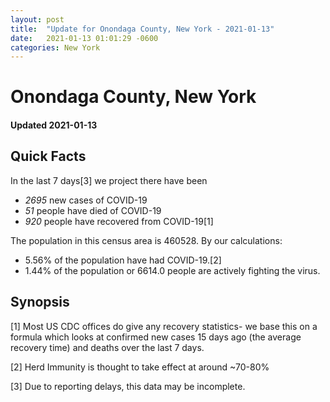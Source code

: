 ```yaml
---
layout: post
title:  "Update for Onondaga County, New York - 2021-01-13"
date:   2021-01-13 01:01:29 -0600
categories: New York
---
```


# Onondaga County, New York
#### Updated 2021-01-13

## Quick Facts

In the last 7 days[3] we project there have been
- *2695* new cases of COVID-19
- *51* people have died of COVID-19
- *920* people have recovered from COVID-19[1]

The population in this census area is 460528. By our calculations:
- 5.56% of the population have had COVID-19.[2]
- 1.44% of the population or 6614.0 people are actively fighting the virus.

## Synopsis




[1] Most US CDC offices do give any recovery statistics- we base this on a formula which looks at confirmed new cases
15 days ago (the average recovery time) and deaths over the last 7 days.

[2] Herd Immunity is thought to take effect at around ~70-80%

[3] Due to reporting delays, this data may be incomplete.
 
    
